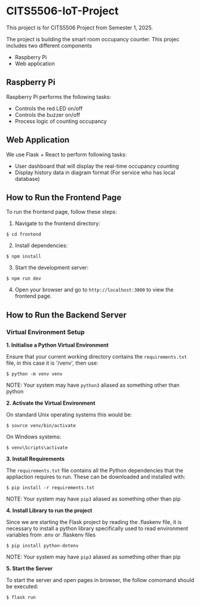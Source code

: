 # CITS5506-IoT-Project

This project is for CITS5506 Project from Semester 1, 2025.

The project is building the smart room occupancy counter. This projec includes two different components

- Raspberry Pi
- Web application

## Raspberry Pi

Raspberry Pi performs the following tasks:

- Controls the red LED on/off
- Controls the buzzer on/off
- Process logic of counting occupancy

## Web Application

We use Flask + React to perform following tasks:

- User dashboard that will display the real-time occupancy counting
- Display history data in diagram format (For service who has local database)

## How to Run the Frontend Page

To run the frontend page, follow these steps:

1. Navigate to the frontend directory:

`$ cd frontend`

2. Install dependencies:

`$ npm install`

3. Start the development server:
   
`$ npm run dev`
   

4. Open your browser and go to `http://localhost:3000` to view the frontend page.

## How to Run the Backend Server

### Virtual Environment Setup

**1. Initialise a Python Virtual Environment**

Ensure that your current working directory contains the `requirements.txt` file, in this case it is '/venv', then use:

`$ python -m venv venv`

NOTE: Your system may have `python3` aliased as something other than python

**2. Activate the Virtual Environment**

On standard Unix operating systems this would be:

`$ source venv/bin/activate`

On Windows systems:

`$ venv\Scripts\activate`

**3. Install Requirements**

The `requirements.txt` file contains all the Python dependencies that the appliaction requires to run. These can be downloaded and installed with:

`$ pip install -r requirements.txt`

NOTE: Your system may have `pip3` aliased as something other than pip

**4. Install Library to run the project**

Since we are starting the Flask project by reading the .flaskenv file, it is necessary to install a python library specifically used to read environment variables from .env or .flaskenv files

`$ pip install python-dotenv`

NOTE: Your system may have `pip3` aliased as something other than pip

**5. Start the Server**

To start the server and open pages in browser, the follow comomand should be executed:

`$ flask run`


